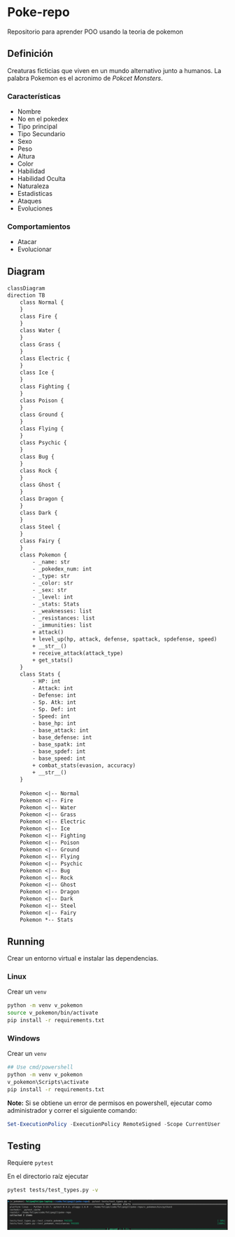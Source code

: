 # Poke-repo
Repositorio para aprender POO usando la teoria de pokemon

## Definición 

Creaturas ficticias que viven en un mundo alternativo junto a humanos. La palabra Pokemon es el acronimo de *Pokcet Monsters*. 

### Características
- Nombre
- No en el pokedex
- Tipo principal
- Tipo Secundario
- Sexo
- Peso
- Altura
- Color
- Habilidad
- Habilidad Oculta
- Naturaleza
- Estadisticas
- Ataques
- Evoluciones

### Comportamientos
- Atacar
- Evolucionar

## Diagram

```mermaid
classDiagram
direction TB
    class Normal {
    }
    class Fire {
    }
    class Water {
    }
    class Grass {
    }
    class Electric {
    }
    class Ice {
    }
    class Fighting {
    }
    class Poison {
    }
    class Ground {
    }
    class Flying {
    }
    class Psychic {
    }
    class Bug {
    }
    class Rock {
    }
    class Ghost {
    }
    class Dragon {
    }
    class Dark {
    }
    class Steel {
    }
    class Fairy {
    }
    class Pokemon {
	    - _name: str
	    - _pokedex_num: int
	    - _type: str
	    - _color: str
	    - _sex: str
	    - _level: int
	    - _stats: Stats
	    - _weaknesses: list
	    - _resistances: list
	    - _immunities: list
	    + attack()
	    + level_up(hp, attack, defense, spattack, spdefense, speed)
	    + __str__()
	    + receive_attack(attack_type)
	    + get_stats()
    }
    class Stats {
	    - HP: int
	    - Attack: int
	    - Defense: int
	    - Sp. Atk: int
	    - Sp. Def: int
	    - Speed: int
	    - base_hp: int
	    - base_attack: int
	    - base_defense: int
	    - base_spatk: int
	    - base_spdef: int
	    - base_speed: int
	    + combat_stats(evasion, accuracy)
	    + __str__()
    }

    Pokemon <|-- Normal
    Pokemon <|-- Fire
    Pokemon <|-- Water
    Pokemon <|-- Grass
    Pokemon <|-- Electric
    Pokemon <|-- Ice
    Pokemon <|-- Fighting
    Pokemon <|-- Poison
    Pokemon <|-- Ground
    Pokemon <|-- Flying
    Pokemon <|-- Psychic
    Pokemon <|-- Bug
    Pokemon <|-- Rock
    Pokemon <|-- Ghost
    Pokemon <|-- Dragon
    Pokemon <|-- Dark
    Pokemon <|-- Steel
    Pokemon <|-- Fairy
    Pokemon *-- Stats
```

## Running 

Crear un entorno virtual e instalar las dependencias.

### Linux

Crear un `venv` 
```sh
python -m venv v_pokemon 
source v_pokemon/bin/activate
pip install -r requirements.txt
```

### Windows

Crear un `venv` 
```sh
## Use cmd/powershell
python -m venv v_pokemon
v_pokemon\Scripts\activate
pip install -r requirements.txt
```

**Note:** Si se obtiene un error de permisos en powershell, ejecutar como administrador y correr el siguiente comando:

```powershell
Set-ExecutionPolicy -ExecutionPolicy RemoteSigned -Scope CurrentUser
```


## Testing

Requiere `pytest`

En el directorio raíz ejecutar

```sh
pytest tests/test_types.py -v
```

<img src="resources/tests-results.png" alt="testing" width=800 height=auto>


